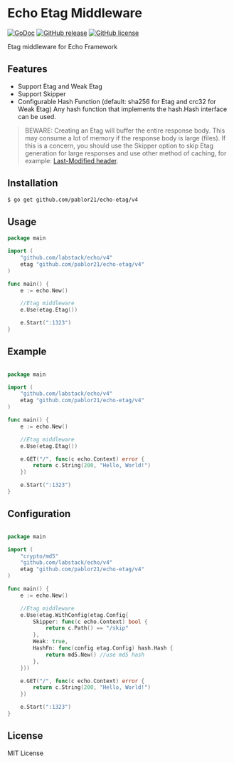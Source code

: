 # Echo Etag Middleware

[![GoDoc](https://godoc.org/github.com/pablor21/echo-etag/v4?status.svg)](https://godoc.org/github.com/pablor21/echo-etag/v4)
[![GitHub release](https://img.shields.io/github/release/pablor21/echo-etag.svg)](https://img.shields.io/github/release/pablor21/echo-etag.svg)
[![GitHub license](https://img.shields.io/badge/license-MIT-blue.svg)](https://raw.githubusercontent.com/pablor21/echo-etag/master/LICENSE)


Etag middleware for Echo Framework

## Features

- Support Etag and Weak Etag
- Support Skipper
- Configurable Hash Function (default: sha256 for Etag and crc32 for Weak Etag) Any hash function that implements the hash.Hash interface can be used.



> BEWARE: Creating an Etag will buffer the entire response body. This may consume a lot of memory if the response body is large (files). If this is a concern, you should use the Skipper option to skip Etag generation for large responses and use other method of caching, for example: [Last-Modified header](https://developer.mozilla.org/en-US/docs/Web/HTTP/Headers/Last-Modified).



## Installation

```bash
$ go get github.com/pablor21/echo-etag/v4
```

## Usage

```go
package main

import (
    "github.com/labstack/echo/v4"
    etag "github.com/pablor21/echo-etag/v4"
)

func main() {
    e := echo.New()

    //Etag middleware
    e.Use(etag.Etag())

    e.Start(":1323")
}
```

## Example

```go

package main

import (
    "github.com/labstack/echo/v4"
    etag "github.com/pablor21/echo-etag/v4"
)

func main() {
    e := echo.New()

    //Etag middleware
    e.Use(etag.Etag())

    e.GET("/", func(c echo.Context) error {
        return c.String(200, "Hello, World!")
    })

    e.Start(":1323")
}

```

## Configuration

```go

package main

import (
    "crypto/md5"
    "github.com/labstack/echo/v4"
    etag "github.com/pablor21/echo-etag/v4"
)

func main() {
    e := echo.New()

    //Etag middleware
    e.Use(etag.WithConfig(etag.Config{
        Skipper: func(c echo.Context) bool {
            return c.Path() == "/skip"
        },
        Weak: true,
        HashFn: func(config etag.Config) hash.Hash {
            return md5.New() //use md5 hash
		},
    }))

    e.GET("/", func(c echo.Context) error {
        return c.String(200, "Hello, World!")
    })

    e.Start(":1323")
}

```

## License

MIT License
